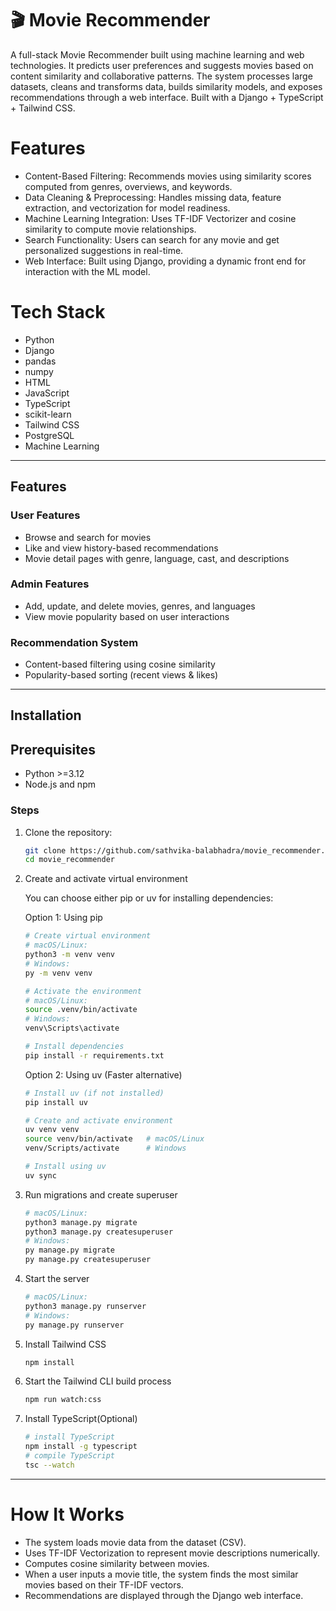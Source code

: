 # 🎬 Movie Recommender

A full-stack Movie Recommender built using machine learning and web technologies. It predicts user preferences and suggests movies based on content similarity and collaborative patterns. The system processes large datasets, cleans and transforms data, builds similarity models, and exposes recommendations through a web interface. Built with a Django + TypeScript + Tailwind CSS.

# Features

 - Content-Based Filtering: Recommends movies using similarity scores computed from genres, overviews, and keywords.  
 - Data Cleaning & Preprocessing: Handles missing data, feature extraction, and vectorization for model readiness.  
 - Machine Learning Integration: Uses TF-IDF Vectorizer and cosine similarity to compute movie relationships.  
 - Search Functionality: Users can search for any movie and get personalized suggestions in real-time.  
 - Web Interface: Built using Django, providing a dynamic front end for interaction with the ML model.  

# Tech Stack

- Python
- Django
- pandas
- numpy
- HTML
- JavaScript
- TypeScript
- scikit-learn
- Tailwind CSS
- PostgreSQL
- Machine Learning

---

##  Features

### User Features
- Browse and search for movies
- Like and view history-based recommendations
- Movie detail pages with genre, language, cast, and descriptions

### Admin Features
- Add, update, and delete movies, genres, and languages
- View movie popularity based on user interactions

### Recommendation System
- Content-based filtering using cosine similarity
- Popularity-based sorting (recent views & likes)

---

##  Installation

## Prerequisites
- Python >=3.12
- Node.js and npm

### Steps

1. Clone the repository:
   ```bash
   git clone https://github.com/sathvika-balabhadra/movie_recommender.git
   cd movie_recommender
2. Create and activate virtual environment

    You can choose either pip or uv for installing dependencies:
    
    Option 1: Using pip
    ```bash
    # Create virtual environment
    # macOS/Linux:
    python3 -m venv venv
    # Windows:
    py -m venv venv

    # Activate the environment
    # macOS/Linux:
    source .venv/bin/activate
    # Windows:
    venv\Scripts\activate

    # Install dependencies
    pip install -r requirements.txt
    ```

    Option 2: Using uv (Faster alternative)
    ```bash
    # Install uv (if not installed)
    pip install uv

    # Create and activate environment
    uv venv venv
    source venv/bin/activate   # macOS/Linux
    venv/Scripts/activate      # Windows

    # Install using uv
    uv sync
    ```
3. Run migrations and create superuser
    ```bash
    # macOS/Linux:
    python3 manage.py migrate
    python3 manage.py createsuperuser
    # Windows:
    py manage.py migrate
    py manage.py createsuperuser
    ```
4. Start the server
    ```bash
    # macOS/Linux:
    python3 manage.py runserver
    # Windows:
    py manage.py runserver
    ```
5. Install Tailwind CSS
    ```bash
    npm install
    ```
6. Start the Tailwind CLI build process
    ```bash
    npm run watch:css
    ```
7. Install TypeScript(Optional)
    ```bash
    # install TypeScript
    npm install -g typescript
    # compile TypeScript
    tsc --watch
    ```
----
# How It Works

- The system loads movie data from the dataset (CSV).
- Uses TF-IDF Vectorization to represent movie descriptions numerically.
- Computes cosine similarity between movies.
- When a user inputs a movie title, the system finds the most similar movies based on their TF-IDF vectors.
- Recommendations are displayed through the Django web interface.

